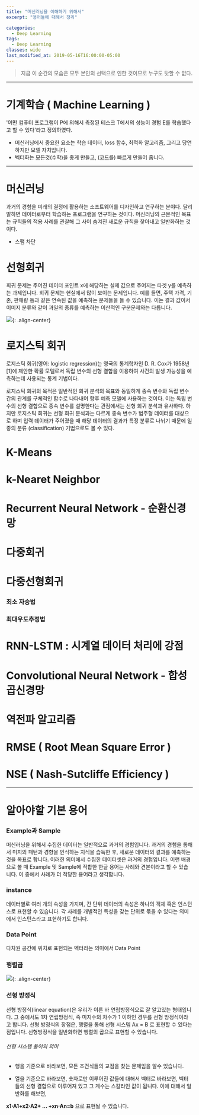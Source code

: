 ```yaml
---
title: "머신러닝을 이해하기 위해서"
excerpt: "용어들에 대해서 정리"

categories:
  - Deep Learning
tags:
  - Deep Learning
classes: wide
last_modified_at: 2019-05-16T16:00:00-05:00
---
```


> 지금 이 순간의 모습은 모두 본인의 선택으로 인한 것이므로 누구도 탓할 수 없다.  

***

# 기계학습 ( Machine Learning )

'어떤 컴퓨터 프로그램이 P에 의해서 측정된 테스크 T에서의 성능이 경험 E를 학습헸다고 할 수 있다'라고 정의하였다. 

 - 머신러닝에서 중요한 요소는 학습 데이터, loss 함수, 최적화 알고리즘, 그리고 당연하지만 모델 자치입니다. 
 - 벡터화는 모든것(수학)을 좋게 만들고, (코드를) 빠르게 만들어 줍니다. 


***

# 머신러닝 

과거의 경험을 미래의 결정에 활용하는 소프트웨어를 디자인하고 연구하는 분야다. 달리 말하면 데이터로부터 학습하는 프로그램을 연구하는 것이다.
머신러닝의 근본적인 목표는 규칙들의 적용 사례를 관찰해 그 사이 숨겨진 새로운 규칙을 찾아내고 일반화하는 것이다. 

 - 스팸 차단 

# 선형회귀 

회귀 문제는 주어진 데이터 포인트 x에 해당하는 실제 값으로 주어지는 타겟 y를 예측하는 과제입니다. 회귀 문제는 현실에서 많이 보이는 문제입니다. 
예를 들면, 주택 가격, 기존, 판매량 등과 같은 연속된 값을 예측하는 문제들을 들 수 있습니다. 이는 결과 값이서 이미지 분류와 같이 과일의 종류를 예측하는 이산적인 구분문제와는 다릅니다. 

![](https://keepinmindsh.github.io/lines/assets/img/deeplearning_01.jpeg){: .align-center} 
 

# 로지스틱 회귀 

로지스틱 회귀(영어: logistic regression)는 영국의 통계학자인 D. R. Cox가 1958년[1]에 제안한 확률 모델로서 독립 변수의 선형 결합을 이용하여 사건의 발생 가능성을 예측하는데 사용되는 통계 기법이다.  

로지스틱 회귀의 목적은 일반적인 회귀 분석의 목표와 동일하게 종속 변수와 독립 변수간의 관계를 구체적인 함수로 나타내어 향후 예측 모델에 사용하는 것이다. 이는 독립 변수의 선형 결합으로 종속 변수를 설명한다는 관점에서는 선형 회귀 분석과 유사하다. 하지만 로지스틱 회귀는 선형 회귀 분석과는 다르게 종속 변수가 범주형 데이터를 대상으로 하며 입력 데이터가 주어졌을 때 해당 데이터의 결과가 특정 분류로 나뉘기 때문에 일종의 분류 (classification) 기법으로도 볼 수 있다.

# K-Means

# k-Nearet Neighbor 

# Recurrent Neural Network - 순환신경망 

# 다중회귀

# 다중선형회귀 

### 최소 자승법

### 최대우도추정법

# RNN-LSTM : 시계열 데이터 처리에 강점 

# Convolutional Neural Network - 합성곱신경망

# 역전파 알고리즘 

# RMSE ( Root Mean Square Error )

# NSE ( Nash-Sutcliffe Efficiency )

***

# 알아야할 기본 용어 

### Example과 Sample

머신러닝을 위해서 수집한 데이터는 일반적으로 과거의 경험입니다. 과거의 경험을 통해서 미지의 패턴과 경향을 인식하는 지식을 습득한 후, 새로운 데이터의 결과를 예측하는 것을 목표로 합니다. 이러한 의미에서 수집한 데이터셋은 과거의 경험입니다. 이런 배경으로 볼 때 Example 및 Sample에 적합한 한글 용어는 사례와 견본이라고 할 수 있습니다. 이 중에서 사례가 더 적당한 용어라고 생각합니다.

### instance 

데이터별로 여러 개의 속성을 가지며, 간 단위 데이터의 속성은 하나의 객체 혹은 인스턴스로 표현할 수 있습니다. 각 사례를 개별적인 특성을 갖는 단위로 묶을 수 있다는 의미에서 인스턴스라고 표현하기도 합니다.

### Data Point 

다차원 공간에 위치로 표현되는 벡터라는 의미에서 Data Point

### 행렬곱 

![](https://keepinmindsh.github.io/lines/assets/img/deeplearning_02.jpeg){: .align-center} 

### 선형 방정식 

선형 방정식(linear equation)은 우리가 이른 바 연립방정식으로 잘 알고있는 형태입니다. 그 중에서도 1차 연립방정식, 즉 미지수의 차수가 1 이하인 경우를 선형 방정식이라고 합니다. 
선형 방정식의 장점은, 행렬을 통해 선형 시스템 Ax = B 로 표현할 수 있다는 점입니다. 선형방정식을 일반화하면 행렬의 곱으로 표현할 수 있습니다. 

###### 선형 시스템 풀이의 의미 

- 행을 기준으로 바라보면, 모든 조건식들의 교점을 찾는 문제임을 알수 있습니다. 

- 열을 기준으로 바라보면, 숫자로만 이루어진 값들에 대해서 벡터로 바라보면, 벡터들의 선형 결합으로 이루어져 있고 그 계수는 스칼라인 값이 됩니다. 이에 대해서 일반화를 해보면, 

**x1⋅A1+x2⋅A2+ ... +xn⋅An=b** 으로 표현될 수 있습니다. 


